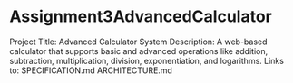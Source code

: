 # Assignment3AdvancedCalculator
Project Title: Advanced Calculator System
Description: A web-based calculator that supports basic and advanced operations like addition, subtraction, multiplication, division, exponentiation, and logarithms.
Links to:
    SPECIFICATION.md
    ARCHITECTURE.md
